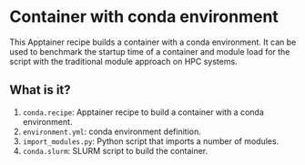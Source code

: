 # Container with conda environment

This Apptainer recipe builds a container with a conda environment.  It can
be used to benchmark the startup time of a container and module load for the
script with the traditional module approach on HPC systems.


## What is it?

1. `conda.recipe`: Apptainer recipe to build a container with a conda
   environment.
1. `environment.yml`: conda environment definition.
1. `import_modules.py`: Python script that imports a number of modules.
1. `conda.slurm`: SLURM script to build the container.
